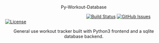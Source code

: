 <p align="center">Py-Workout-Database</p>

&nbsp;&nbsp;&nbsp;&nbsp;&nbsp;&nbsp;&nbsp;&nbsp;&nbsp;&nbsp;&nbsp;&nbsp;&nbsp;&nbsp;&nbsp;&nbsp;&nbsp;&nbsp;&nbsp;&nbsp;&nbsp;&nbsp;&nbsp;&nbsp;&nbsp;&nbsp;&nbsp;&nbsp;&nbsp;&nbsp;&nbsp;&nbsp;&nbsp;&nbsp;&nbsp;&nbsp;&nbsp;&nbsp;&nbsp;&nbsp;&nbsp;&nbsp;&nbsp;&nbsp;&nbsp;&nbsp;&nbsp;&nbsp;&nbsp;&nbsp;&nbsp;&nbsp;&nbsp;&nbsp;&nbsp;&nbsp;&nbsp;&nbsp;&nbsp;&nbsp;&nbsp;&nbsp;&nbsp;&nbsp;&nbsp;
[![Build Status](https://travis-ci.com/Nightwatch/nightwatch.svg?branch=master)](https://travis-ci.com/Nightwatch/nightwatch)
[![GitHub Issues](https://img.shields.io/github/issues/csesock/Py-Workout-Database)](https://github.com/csesock/Py-Workout-Database/issues)
[![License](https://img.shields.io/badge/license-GPL--3.0-blue.svg)](https://opensource.org/licenses/GPL-3.0)

<p align="center">General use workout tracker built with Python3 frontend and a sqlite database backend.</p>
